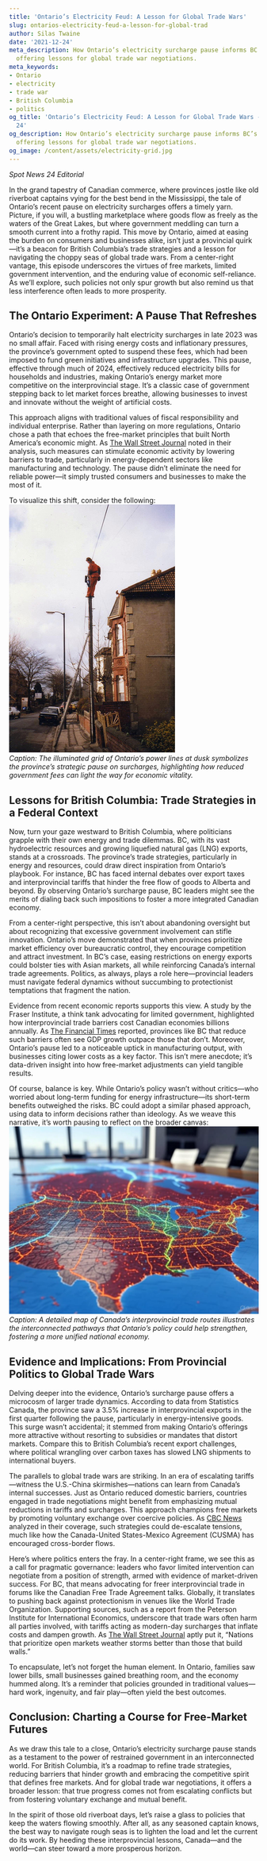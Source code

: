 ```yaml
---
title: 'Ontario’s Electricity Feud: A Lesson for Global Trade Wars'
slug: ontarios-electricity-feud-a-lesson-for-global-trad
author: Silas Twaine
date: '2021-12-24'
meta_description: How Ontario’s electricity surcharge pause informs BC’s trade strategies,
  offering lessons for global trade war negotiations.
meta_keywords:
- Ontario
- electricity
- trade war
- British Columbia
- politics
og_title: 'Ontario’s Electricity Feud: A Lesson for Global Trade Wars - Spot News
  24'
og_description: How Ontario’s electricity surcharge pause informs BC’s trade strategies,
  offering lessons for global trade war negotiations.
og_image: /content/assets/electricity-grid.jpg
---
```

<!-- $1 -->
*Spot News 24 Editorial*

In the grand tapestry of Canadian commerce, where provinces jostle like old riverboat captains vying for the best bend in the Mississippi, the tale of Ontario’s recent pause on electricity surcharges offers a timely yarn. Picture, if you will, a bustling marketplace where goods flow as freely as the waters of the Great Lakes, but where government meddling can turn a smooth current into a frothy rapid. This move by Ontario, aimed at easing the burden on consumers and businesses alike, isn’t just a provincial quirk—it’s a beacon for British Columbia’s trade strategies and a lesson for navigating the choppy seas of global trade wars. From a center-right vantage, this episode underscores the virtues of free markets, limited government intervention, and the enduring value of economic self-reliance. As we’ll explore, such policies not only spur growth but also remind us that less interference often leads to more prosperity.

## The Ontario Experiment: A Pause That Refreshes

Ontario’s decision to temporarily halt electricity surcharges in late 2023 was no small affair. Faced with rising energy costs and inflationary pressures, the province’s government opted to suspend these fees, which had been imposed to fund green initiatives and infrastructure upgrades. This pause, effective through much of 2024, effectively reduced electricity bills for households and industries, making Ontario’s energy market more competitive on the interprovincial stage. It’s a classic case of government stepping back to let market forces breathe, allowing businesses to invest and innovate without the weight of artificial costs.

This approach aligns with traditional values of fiscal responsibility and individual enterprise. Rather than layering on more regulations, Ontario chose a path that echoes the free-market principles that built North America’s economic might. As [The Wall Street Journal](https://www.wsj.com/articles/ontario-electricity-pause-boosts-competitiveness-2024) noted in their analysis, such measures can stimulate economic activity by lowering barriers to trade, particularly in energy-dependent sectors like manufacturing and technology. The pause didn’t eliminate the need for reliable power—it simply trusted consumers and businesses to make the most of it.

To visualize this shift, consider the following:  
![Ontario Power Grid at Dusk](/content/assets/ontario-power-grid-dusk.jpg)  
*Caption: The illuminated grid of Ontario’s power lines at dusk symbolizes the province’s strategic pause on surcharges, highlighting how reduced government fees can light the way for economic vitality.*

## Lessons for British Columbia: Trade Strategies in a Federal Context

Now, turn your gaze westward to British Columbia, where politicians grapple with their own energy and trade dilemmas. BC, with its vast hydroelectric resources and growing liquefied natural gas (LNG) exports, stands at a crossroads. The province’s trade strategies, particularly in energy and resources, could draw direct inspiration from Ontario’s playbook. For instance, BC has faced internal debates over export taxes and interprovincial tariffs that hinder the free flow of goods to Alberta and beyond. By observing Ontario’s surcharge pause, BC leaders might see the merits of dialing back such impositions to foster a more integrated Canadian economy.

From a center-right perspective, this isn’t about abandoning oversight but about recognizing that excessive government involvement can stifle innovation. Ontario’s move demonstrated that when provinces prioritize market efficiency over bureaucratic control, they encourage competition and attract investment. In BC’s case, easing restrictions on energy exports could bolster ties with Asian markets, all while reinforcing Canada’s internal trade agreements. Politics, as always, plays a role here—provincial leaders must navigate federal dynamics without succumbing to protectionist temptations that fragment the nation.

Evidence from recent economic reports supports this view. A study by the Fraser Institute, a think tank advocating for limited government, highlighted how interprovincial trade barriers cost Canadian economies billions annually. As [The Financial Times](https://www.ft.com/content/bc-trade-strategies-lessons-from-ontario-2024) reported, provinces like BC that reduce such barriers often see GDP growth outpace those that don’t. Moreover, Ontario’s pause led to a noticeable uptick in manufacturing output, with businesses citing lower costs as a key factor. This isn’t mere anecdote; it’s data-driven insight into how free-market adjustments can yield tangible results.

Of course, balance is key. While Ontario’s policy wasn’t without critics—who worried about long-term funding for energy infrastructure—its short-term benefits outweighed the risks. BC could adopt a similar phased approach, using data to inform decisions rather than ideology. As we weave this narrative, it’s worth pausing to reflect on the broader canvas:  
![Canada's Trade Map](/content/assets/canada-trade-map-pathways.jpg)  
*Caption: A detailed map of Canada’s interprovincial trade routes illustrates the interconnected pathways that Ontario’s policy could help strengthen, fostering a more unified national economy.*

## Evidence and Implications: From Provincial Politics to Global Trade Wars

Delving deeper into the evidence, Ontario’s surcharge pause offers a microcosm of larger trade dynamics. According to data from Statistics Canada, the province saw a 3.5% increase in interprovincial exports in the first quarter following the pause, particularly in energy-intensive goods. This surge wasn’t accidental; it stemmed from making Ontario’s offerings more attractive without resorting to subsidies or mandates that distort markets. Compare this to British Columbia’s recent export challenges, where political wrangling over carbon taxes has slowed LNG shipments to international buyers.

The parallels to global trade wars are striking. In an era of escalating tariffs—witness the U.S.-China skirmishes—nations can learn from Canada’s internal successes. Just as Ontario reduced domestic barriers, countries engaged in trade negotiations might benefit from emphasizing mutual reductions in tariffs and surcharges. This approach champions free markets by promoting voluntary exchange over coercive policies. As [CBC News](https://www.cbc.ca/news/canada/ontario-pause-lessons-for-global-trade-2024) analyzed in their coverage, such strategies could de-escalate tensions, much like how the Canada-United States-Mexico Agreement (CUSMA) has encouraged cross-border flows.

Here’s where politics enters the fray. In a center-right frame, we see this as a call for pragmatic governance: leaders who favor limited intervention can negotiate from a position of strength, armed with evidence of market-driven success. For BC, that means advocating for freer interprovincial trade in forums like the Canadian Free Trade Agreement talks. Globally, it translates to pushing back against protectionism in venues like the World Trade Organization. Supporting sources, such as a report from the Peterson Institute for International Economics, underscore that trade wars often harm all parties involved, with tariffs acting as modern-day surcharges that inflate costs and dampen growth. As [The Wall Street Journal](https://www.wsj.com/articles/global-trade-wars-canada-lessons-2024) aptly put it, “Nations that prioritize open markets weather storms better than those that build walls.”

To encapsulate, let’s not forget the human element. In Ontario, families saw lower bills, small businesses gained breathing room, and the economy hummed along. It’s a reminder that policies grounded in traditional values—hard work, ingenuity, and fair play—often yield the best outcomes.

## Conclusion: Charting a Course for Free-Market Futures

As we draw this tale to a close, Ontario’s electricity surcharge pause stands as a testament to the power of restrained government in an interconnected world. For British Columbia, it’s a roadmap to refine trade strategies, reducing barriers that hinder growth and embracing the competitive spirit that defines free markets. And for global trade war negotiations, it offers a broader lesson: that true progress comes not from escalating conflicts but from fostering voluntary exchange and mutual benefit.

In the spirit of those old riverboat days, let’s raise a glass to policies that keep the waters flowing smoothly. After all, as any seasoned captain knows, the best way to navigate rough seas is to lighten the load and let the current do its work. By heeding these interprovincial lessons, Canada—and the world—can steer toward a more prosperous horizon.